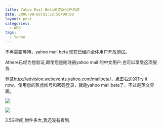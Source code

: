 ```yaml
---
title: Yahoo Mail Beta英文版公开测试
date: 2006-09-06T01:30:50+00:00
layout: post
categories:
  - WEB
tags:
  - Yahoo
---
```


不再需要等待，yahoo mail beta 现在已经向全体用户开放测试。

Athere已经为您验证,即使您是刚注册yahoo mail 的中文用户,也可以享受这项服务.

登录<http://advision.webevents.yahoo.com/mailbeta/，点击右边的Try> it now，使用您的雅虎帐号和密码登录，就是yahoo mail beta了，不过是英文界面。

![](https://i2.wp.com/down.tomatolei.com/article/UploadPic/2006-9/20069205355458.gif?w=720)

![](https://i2.wp.com/down.tomatolei.com/article/UploadPic/2006-9/20069205356359.gif?w=720)

3.5G空间,附件多大,我还没有看到.